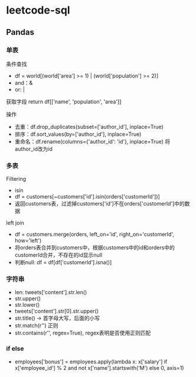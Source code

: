 # leetcode-sql

## Pandas

### 单表

条件查找
* df = world[(world['area'] >= 1) | (world['population'] >= 2)]
* and：&
* or: |

获取字段
return df[['name', 'population', 'area']]

操作
* 去重：df.drop_duplicates(subset=['author_id'], inplace=True)
* 排序：df.sort_values(by=['author_id'], inplace=True)
* 重命名：df.rename(columns={'author_id': 'id'}, inplace=True) 将author_id改为id

### 多表

Filtering
* isin
* df = customers[~customers['id'].isin(orders['customerId'])] 
* 返回customers表，过滤掉customers['id']不在orders['customerId']中的数据

left join
* df = customers.merge(orders, left_on='id', right_on='customerId', how='left')
* 将orders表合并到customers中，根据customers中的id和orders中的customerId合并，不存在的id显示null
* 判断null: df = df[df['customerId'].isna()]

### 字符串
* len: tweets['content'].str.len()
* str.upper()
* str.lower()
* tweets['content'].str[0].str.upper()
* str.title() -> 首字母大写，后面的小写
* str.match(r'') 正则
* str.contains(r'', regex=True), regex表明是否使用正则匹配

### if else
* employees['bonus'] = employees.apply(lambda x: x['salary'] if x['employee_id'] % 2 and not x['name'].startswith('M') else 0, axis=1)